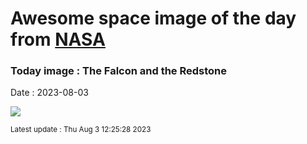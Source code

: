 
# Awesome space image of the day from [NASA](https://api.nasa.gov/)

### Today image : The Falcon and the Redstone
Date : 2023-08-03

![](https://apod.nasa.gov/apod/image/2308/FalconHeavyRedstoneHaskell1024.jpeg)

<small>Latest update : Thu Aug  3 12:25:28 2023</small>
        